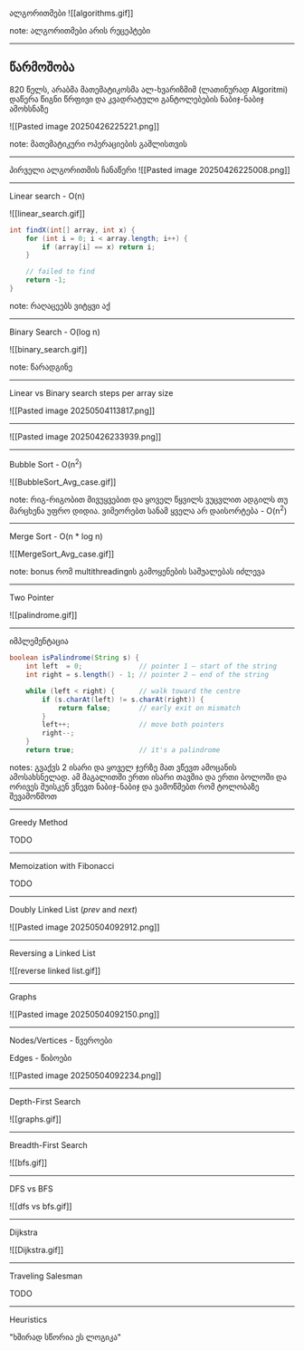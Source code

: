 ალგორითმები
![[algorithms.gif]]

note: ალგორითმები არის რეცეპტები

---

## წარმოშობა

820 წელს, არაბმა მათემატიკოსმა ალ-ხვარიზმიმ (ლათინურად Algoritmi) დაწერა წიგნი წრფივი და კვადრატული განტოლებების ნაბიჯ-ნაბიჯ ამოხსნაზე

![[Pasted image 20250426225221.png]]

note: მათემატიკური ოპერაციების გაშლისთვის

---

პირველი ალგორითმის ჩანაწერი
![[Pasted image 20250426225008.png]]

---

Linear search - O(n)

![[linear_search.gif]]

``` Java
int findX(int[] array, int x) {
	for (int i = 0; i < array.length; i++) {
		if (array[i] == x) return i;
	}

	// failed to find
	return -1;
}
```

note: რაღაცეებს ვიტყვი აქ

---

Binary Search - O(log n)

![[binary_search.gif]]

note: წარადგინე

---

Linear vs Binary search steps per array size

![[Pasted image 20250504113817.png]]

---

![[Pasted image 20250426233939.png]]

---

Bubble Sort - O(n<sup>2</sup>)

![[BubbleSort_Avg_case.gif]]

note: რიგ-რიგობით მივუყვებით და ყოველ წყვილს ვუცვლით ადგილს თუ მარცხენა უფრო დიდია. ვიმეორებთ სანამ ყველა არ დაისორტება - O(n<sup>2</sup>)

---

Merge Sort - O(n * log n)

![[MergeSort_Avg_case.gif]]

note: bonus რომ multithreadingის გამოყენების საშუალებას იძლევა

---

Two Pointer

![[palindrome.gif]]

---

იმპლემენტაცია
``` Java
boolean isPalindrome(String s) {
	int left  = 0;              // pointer 1 – start of the string
	int right = s.length() - 1; // pointer 2 – end of the string

	while (left < right) {      // walk toward the centre
		if (s.charAt(left) != s.charAt(right)) {
			return false;       // early exit on mismatch
		}
		left++;                 // move both pointers
		right--;
	}
	return true;                // it's a palindrome
```

notes: გვაქვს 2 ისარი და ყოველ ჯერზე მათ ვწევთ ამოცანის ამოსახსნელად. ამ მაგალითში ერთი ისარი თავშია და ერთი ბოლოში და ორივეს შუისკენ ვწევთ ნაბიჯ-ნაბიჯ და ვამოწმებთ რომ ტოლობაზე შევამოწმოთ

---

Greedy Method

TODO

---

Memoization with Fibonacci

TODO

---

Doubly Linked List (*prev* and *next*)

![[Pasted image 20250504092912.png]]

---

Reversing a Linked List

![[reverse linked list.gif]]

---

Graphs

![[Pasted image 20250504092150.png]]

---

Nodes/Vertices - წვეროები

Edges - წიბოები

![[Pasted image 20250504092234.png]]

---

Depth-First Search

![[graphs.gif]]

---

Breadth-First Search

![[bfs.gif]]

---

DFS vs BFS

![[dfs vs bfs.gif]]

---

Dijkstra

![[Dijkstra.gif]]

---

Traveling Salesman

TODO

---

Heuristics

"ხშირად სწორია ეს ლოგიკა"


